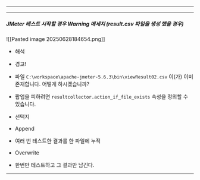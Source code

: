 
---


---

##### JMeter 테스트 시작할 경우 Warning 메세지 (result.csv 파일을 생성 했을 경우)
![[Pasted image 20250628184654.png]]

- 해석

- 경고!

- 파일 `C:\workspace\apache-jmeter-5.6.3\bin\viewResult02.csv` 이(가) 이미 존재합니다. 어떻게 하시겠습니까?

- 팝업을 피하려면 `resultcollector.action_if_file_exists` 속성을 정의할 수 있습니다.

- 선택지

- Append

- 여러 번 테스트한 결과를 한 파일에 누적

- Overwrite

- 한번만 테스트하고 그 결과만 남긴다.

---